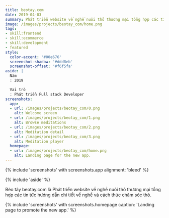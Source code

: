 ```yaml
---
title: beotay.com
date: 2019-04-03
summary: Phát triển website về nghề nuôi thỏ thương mại tổng hợp các tin tức hướng dẫn chi tiết về nghề và cách thức chăm sóc thỏ.
image: /images/projects/beotay_com/home.png
tags:
- skill:frontend
- skill:ecommerce
- skill:development
- featured
style:
  color-accent: '#00e676'
  screenshot-shadow: '#ddd8eb'
  screenshot-offset: '#f6f5fa'
aside: |
  Năm
  : 2019

  Vai trò
  : Phát triển Full stack Developer
screenshots:
  app:
  - url: /images/projects/beotay_com/0.png
    alt: Welcome screen
  - url: /images/projects/beotay_com/1.png
    alt: Browse meditations
  - url: /images/projects/beotay_com/2.png
    alt: Meditation detail
  - url: /images/projects/beotay_com/3.png
    alt: Meditation player
  homepage:
  - url: /images/projects/beotay_com/home.png
    alt: Landing page for the new app.
---
```

{% include 'screenshots' with screenshots.app
  alignment: 'bleed'
%}

{% include 'aside' %}

Bèo tây beotay.com là Phát triển website về nghề nuôi thỏ thương mại tổng hợp các tin tức hướng dẫn chi tiết về nghề và cách thức chăm sóc thỏ.

{% include 'screenshots' with screenshots.homepage
  caption: 'Landing page to promote the new app.'
%}
